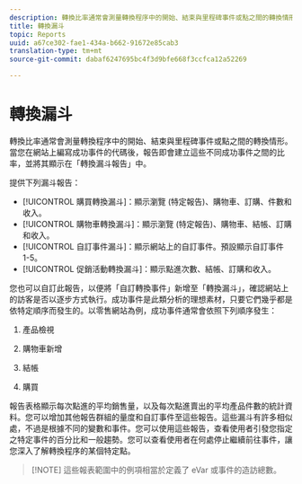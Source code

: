 ```yaml
---
description: 轉換比率通常會測量轉換程序中的開始、結束與里程碑事件或點之間的轉換情形。當您在網站上編寫成功事件的代碼後，報告即會建立這些不同成功事件之間的比率，並將其顯示在「轉換漏斗報告」中。
title: 轉換漏斗
topic: Reports
uuid: a67ce302-fae1-434a-b662-91672e85cab3
translation-type: tm+mt
source-git-commit: dabaf6247695bc4f3d9bfe668f3ccfca12a52269

---
```



# 轉換漏斗

轉換比率通常會測量轉換程序中的開始、結束與里程碑事件或點之間的轉換情形。當您在網站上編寫成功事件的代碼後，報告即會建立這些不同成功事件之間的比率，並將其顯示在「轉換漏斗報告」中。

提供下列漏斗報告：

* [!UICONTROL  購買轉換漏斗]：顯示瀏覽 (特定報告)、購物車、訂購、件數和收入。
* [!UICONTROL 購物車轉換漏斗]：顯示瀏覽 (特定報告)、購物車、結帳、訂購和收入。
* [!UICONTROL 自訂事件漏斗]：顯示網站上的自訂事件。預設顯示自訂事件 1-5。
* [!UICONTROL 促銷活動轉換漏斗]：顯示點進次數、結帳、訂購和收入。

您也可以自訂此報告，以便將「自訂轉換事件」新增至「轉換漏斗」，確認網站上的訪客是否以逐步方式執行。成功事件是此類分析的理想素材，只要它們幾乎都是依特定順序而發生的。以零售網站為例，成功事件通常會依照下列順序發生：

1. 產品檢視

2. 購物車新增

3. 結帳

4. 購買

報告表格顯示每次點進的平均銷售量，以及每次點進賣出的平均產品件數的統計資料。您可以增加其他報告群組的量度和自訂事件至這些報告。這些漏斗有許多相似處，不過是根據不同的變數和事件。您可以使用這些報告，查看使用者引發您指定之特定事件的百分比和一般趨勢。您可以查看使用者在何處停止繼續前往事件，讓您深入了解轉換程序的某個特定點。

>[!NOTE] 這些報表範圍中的例項相當於定義了 eVar 或事件的造訪總數。

